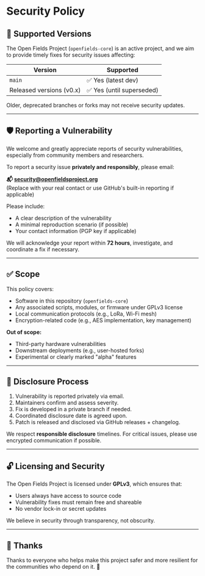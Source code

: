 # Security Policy

## 📅 Supported Versions

The Open Fields Project (`openfields-core`) is an active project, and we aim to provide timely fixes for security issues affecting:

| Version | Supported          |
|---------|--------------------|
| `main`  | ✅ Yes (latest dev) |
| Released versions (v0.x) | ✅ Yes (until superseded) |

Older, deprecated branches or forks may not receive security updates.

---

## 🛡️ Reporting a Vulnerability

We welcome and greatly appreciate reports of security vulnerabilities, especially from community members and researchers.

To report a security issue **privately and responsibly**, please email:

**📬 security@openfieldsproject.org**  
(Replace with your real contact or use GitHub's built-in reporting if applicable)

Please include:
- A clear description of the vulnerability
- A minimal reproduction scenario (if possible)
- Your contact information (PGP key if applicable)

We will acknowledge your report within **72 hours**, investigate, and coordinate a fix if necessary.

---

## ✅ Scope

This policy covers:
- Software in this repository (`openfields-core`)
- Any associated scripts, modules, or firmware under GPLv3 license
- Local communication protocols (e.g., LoRa, Wi-Fi mesh)
- Encryption-related code (e.g., AES implementation, key management)

**Out of scope:**
- Third-party hardware vulnerabilities
- Downstream deployments (e.g., user-hosted forks)
- Experimental or clearly marked "alpha" features

---

## 🔐 Disclosure Process

1. Vulnerability is reported privately via email.
2. Maintainers confirm and assess severity.
3. Fix is developed in a private branch if needed.
4. Coordinated disclosure date is agreed upon.
5. Patch is released and disclosed via GitHub releases + changelog.

We respect **responsible disclosure** timelines. For critical issues, please use encrypted communication if possible.

---

## 🔓 Licensing and Security

The Open Fields Project is licensed under **GPLv3**, which ensures that:
- Users always have access to source code
- Vulnerability fixes must remain free and shareable
- No vendor lock-in or secret updates

We believe in security through transparency, not obscurity.

---

## 🤝 Thanks

Thanks to everyone who helps make this project safer and more resilient for the communities who depend on it. 🌱
